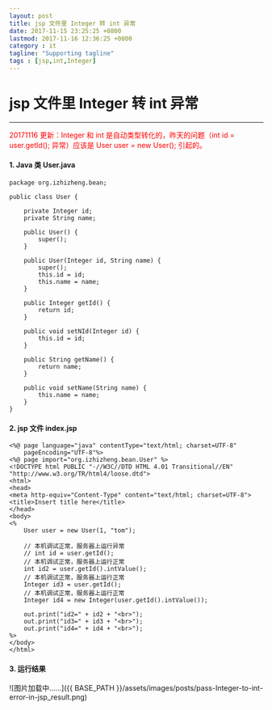 ```yaml
---
layout: post
title: jsp 文件里 Integer 转 int 异常
date: 2017-11-15 23:25:25 +0800
lastmod: 2017-11-16 12:36:25 +0800
category : it
tagline: "Supporting tagline"
tags : [jsp,int,Integer]
---
```

# jsp 文件里 Integer 转 int 异常
---
<font color="red">20171116 更新：Integer 和 int 是自动类型转化的，昨天的问题（int id = user.getId(); 异常）应该是 User user = new User(); 引起的。</font>

#### 1. Java 类 User.java
```
package org.izhizheng.bean;

public class User {

	private Integer id;
	private String name;

	public User() {
		super();
	}

	public User(Integer id, String name) {
		super();
		this.id = id;
		this.name = name;
	}

	public Integer getId() {
		return id;
	}

	public void setNId(Integer id) {
		this.id = id;
	}

	public String getName() {
		return name;
	}

	public void setName(String name) {
		this.name = name;
	}
}
```
<!-- more -->

#### 2. jsp 文件 index.jsp
``` 
<%@ page language="java" contentType="text/html; charset=UTF-8"
    pageEncoding="UTF-8"%>
<%@ page import="org.izhizheng.bean.User" %>  
<!DOCTYPE html PUBLIC "-//W3C//DTD HTML 4.01 Transitional//EN" "http://www.w3.org/TR/html4/loose.dtd">
<html>
<head>
<meta http-equiv="Content-Type" content="text/html; charset=UTF-8">
<title>Insert title here</title>
</head>
<body>
<%
	User user = new User(1, "tom");

	// 本机调试正常，服务器上运行异常
	// int id = user.getId();
	// 本机调试正常，服务器上运行正常
	int id2 = user.getId().intValue();
	// 本机调试正常，服务器上运行正常
	Integer id3 = user.getId();
	// 本机调试正常，服务器上运行正常
	Integer id4 = new Integer(user.getId().intValue());
	
	out.print("id2=" + id2 + "<br>");
	out.print("id3=" + id3 + "<br>");
	out.print("id4=" + id4 + "<br>");
%>
</body>
</html>
```

#### 3. 运行结果
![图片加载中......]({{ BASE_PATH }}/assets/images/posts/pass-Integer-to-int-error-in-jsp_result.png)